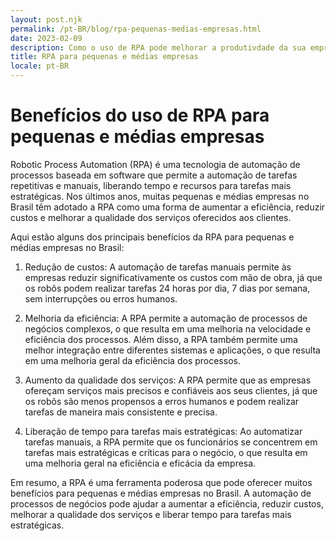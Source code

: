 ```yaml
---
layout: post.njk
permalink: /pt-BR/blog/rpa-pequenas-medias-empresas.html
date: 2023-02-09
description: Como o uso de RPA pode melhorar a produtivdade da sua empresa
title: RPA para pequenas e médias empresas
locale: pt-BR
---
```


# Benefícios do uso de RPA para pequenas e médias empresas

Robotic Process Automation (RPA) é uma tecnologia de automação de processos baseada em software que permite a automação de tarefas repetitivas e manuais, liberando tempo e recursos para tarefas mais estratégicas. Nos últimos anos, muitas pequenas e médias empresas no Brasil têm adotado a RPA como uma forma de aumentar a eficiência, reduzir custos e melhorar a qualidade dos serviços oferecidos aos clientes.

Aqui estão alguns dos principais benefícios da RPA para pequenas e médias empresas no Brasil:

1. Redução de custos: A automação de tarefas manuais permite às empresas reduzir significativamente os custos com mão de obra, já que os robôs podem realizar tarefas 24 horas por dia, 7 dias por semana, sem interrupções ou erros humanos.


2. Melhoria da eficiência: A RPA permite a automação de processos de negócios complexos, o que resulta em uma melhoria na velocidade e eficiência dos processos. Além disso, a RPA também permite uma melhor integração entre diferentes sistemas e aplicações, o que resulta em uma melhoria geral da eficiência dos processos.


3. Aumento da qualidade dos serviços: A RPA permite que as empresas ofereçam serviços mais precisos e confiáveis aos seus clientes, já que os robôs são menos propensos a erros humanos e podem realizar tarefas de maneira mais consistente e precisa.


4. Liberação de tempo para tarefas mais estratégicas: Ao automatizar tarefas manuais, a RPA permite que os funcionários se concentrem em tarefas mais estratégicas e críticas para o negócio, o que resulta em uma melhoria geral na eficiência e eficácia da empresa.


Em resumo, a RPA é uma ferramenta poderosa que pode oferecer muitos benefícios para pequenas e médias empresas no Brasil. A automação de processos de negócios pode ajudar a aumentar a eficiência, reduzir custos, melhorar a qualidade dos serviços e liberar tempo para tarefas mais estratégicas.